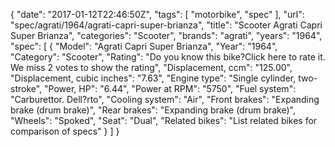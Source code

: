 {
    "date": "2017-01-12T22:46:50Z",
    "tags": [
        "motorbike",
        "spec"
    ],
    "url": "spec\/agrati\/1964\/agrati-capri-super-brianza",
    "title": "Scooter Agrati Capri Super Brianza",
    "categories": "Scooter",
    "brands": "agrati",
    "years": "1964",
    "spec": [
        {
            "Model": "Agrati Capri Super Brianza",
            "Year": "1964",
            "Category": "Scooter",
            "Rating": "Do you know this bike?Click here to rate it. We miss 2 votes to show the rating",
            "Displacement, ccm": "125.00",
            "Displacement, cubic inches": "7.63",
            "Engine type": "Single cylinder, two-stroke",
            "Power, HP": "6.44",
            "Power at RPM": "5750",
            "Fuel system": "Carburettor. Dell?rto",
            "Cooling system": "Air",
            "Front brakes": "Expanding brake (drum brake)",
            "Rear brakes": "Expanding brake (drum brake)",
            "Wheels": "Spoked",
            "Seat": "Dual",
            "Related bikes": "List related bikes for comparison of specs"
        }
    ]
}